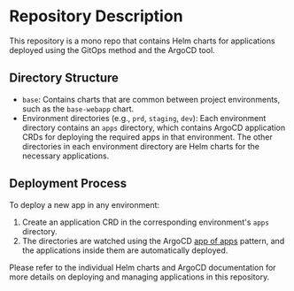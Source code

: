 # Repository Description

This repository is a mono repo that contains Helm charts for applications deployed using the GitOps method and the ArgoCD tool.

## Directory Structure

- `base`: Contains charts that are common between project environments, such as the `base-webapp` chart.
- Environment directories (e.g., `prd`, `staging`, `dev`): Each environment directory contains an `apps` directory, which contains ArgoCD application CRDs for deploying the required apps in that environment. The other directories in each environment directory are Helm charts for the necessary applications.

## Deployment Process

To deploy a new app in any environment:

1. Create an application CRD in the corresponding environment's `apps` directory.
2. The directories are watched using the ArgoCD [app of apps](https://argo-cd.readthedocs.io/en/stable/operator-manual/cluster-bootstrapping/#app-of-apps-pattern) pattern, and the applications inside them are automatically deployed.

Please refer to the individual Helm charts and ArgoCD documentation for more details on deploying and managing applications in this repository.
